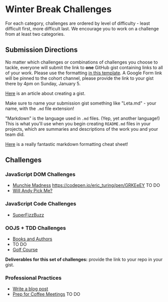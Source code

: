 # Winter Break Challenges

For each category, challenges are ordered by level of difficulty - least difficult first, more difficult last. We encourage you to work on a challenge from at least two categories.

## Submission Directions

No matter which challenges or combinations of challenges you choose to tackle, everyone will submit the link to **one** GitHub gist containing links to all of your work. Please use the formatting [in this template](fall-submission-template.md). A Google Form link will be pinned to the cohort channel, please provide the link to your gist there by 4pm on Sunday, January 5.

[Here](https://help.github.com/en/github/writing-on-github/creating-gists) is an article about creating a gist.

Make sure to name your submission gist something like "Leta.md" - your name, with the `.md` file extension!

"Markdown" is the language used in `.md` files. (Yep, yet another language!) This is what you'll use when you begin creating `README.md` files in your projects, which are summaries and descriptions of the work you and your team did.

[Here](https://github.com/adam-p/markdown-here/wiki/Markdown-Cheatsheet) is a really fantastic markdown formatting cheat sheet!

## Challenges

### JavaScript DOM Challenges

- [Munchie Madness](munchie-madness.md) https://codepen.io/eric_turing/pen/GRKEeEY TO DO
- [Will Andy Pick Me?](https://github.com/turingschool/will-andy-pick-me)

### JavaScript Code Challenges

- [SuperFizzBuzz](super-fizz-buzz.md)

### OOJS + TDD Challenges

- [Books and Authors](https://github.com/turingschool-examples/books-and-authors)
- []() TO DO
- [Golf Course](https://github.com/turingschool-examples/golf-course)

**Deliverables for this set of challenges:** provide the link to your repo in your gist.

### Professional Practices

- [Write a blog post](professional-write-blog-post.md)
- [Prep for Coffee Meetings](prep-coffee-meetings.md) TO DO
